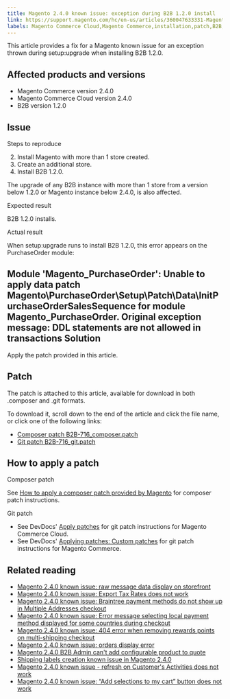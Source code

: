 ```yaml
---
title: Magento 2.4.0 known issue: exception during B2B 1.2.0 install
link: https://support.magento.com/hc/en-us/articles/360047633331-Magento-2-4-0-known-issue-exception-during-B2B-1-2-0-install
labels: Magento Commerce Cloud,Magento Commerce,installation,patch,B2B,exception,setup:upgrade,2.4.0
---
```


This article provides a fix for a Magento known issue for an exception thrown during setup:upgrade when installing B2B 1.2.0.

 Affected products and versions
------------------------------

 
 * Magento Commerce version 2.4.0
 * Magento Commerce Cloud version 2.4.0
 * B2B version 1.2.0
 
 Issue
-----

 Steps to reproduce

 
 2. Install Magento with more than 1 store created.
 4. Create an additional store.
 6. Install B2B 1.2.0.
 
 The upgrade of any B2B instance with more than 1 store from a version below 1.2.0 or Magento instance below 2.4.0, is also affected.

 Expected result

 B2B 1.2.0 installs.

 Actual result 

 When setup:upgrade runs to install B2B 1.2.0, this error appears on the PurchaseOrder module:

 Module 'Magento\_PurchaseOrder': Unable to apply data patch Magento\PurchaseOrder\Setup\Patch\Data\InitPurchaseOrderSalesSequence for module Magento\_PurchaseOrder. Original exception message: DDL statements are not allowed in transactions Solution
--------

 Apply the patch provided in this article.

 Patch
-----

 The patch is attached to this article, available for download in both .composer and .git formats.

 To download it, scroll down to the end of the article and click the file name, or click one of the following links:

 
 * [Composer patch B2B-716\_composer.patch](https://support.magento.com/hc/article_attachments/360064512792/B2B-716_composer.patch)
 * [Git patch B2B-716\_git.patch](https://support.magento.com/hc/article_attachments/360064512772/B2B-716_git.patch)
 
 How to apply a patch
--------------------

 Composer patch

 See [How to apply a composer patch provided by Magento](https://support.magento.com/hc/en-us/articles/360028367731) for composer patch instructions.

 Git patch

 
 * See DevDocs' [Apply patches](https://devdocs.magento.com/cloud/project/project-patch.html) for git patch instructions for Magento Commerce Cloud.
 * See DevDocs' [Applying patches: Custom patches](https://devdocs.magento.com/guides/v2.4/comp-mgr/patching.html#custom-patches) for git patch instructions for Magento Commerce.
 
 Related reading
---------------

 
 * [Magento 2.4.0 known issue: raw message data display on storefront](https://support.magento.com/hc/en-us/articles/360045804332)
 * [Magento 2.4.0 known issue: Export Tax Rates does not work](https://support.magento.com/hc/en-us/articles/360045850032)
 * [Magento 2.4.0 known issue: Braintree payment methods do not show up in Multiple Addresses checkout](https://support.magento.com/hc/en-us/articles/360046354992)
 * [Magento 2.4.0 known issue: Error message selecting local payment method displayed for some countries during checkout](https://support.magento.com/hc/en-us/articles/360047139331-Magento-2-4-0-known-issue-Error-message-selecting-local-payment-method-displayed-for-some-countries-during-checkout)
 * [Magento 2.4.0 known issue: 404 error when removing rewards points on multi-shipping checkout](https://support.magento.com/hc/en-us/articles/360046920131-Magento-2-4-0-known-issue-404-error-when-removing-rewards-points-on-multi-shipping-checkout)
 * [Magento 2.4.0 known issue: orders display error](https://support.magento.com/hc/en-us/articles/360046802271-Magento-2-4-0-known-issue-orders-display-error)
 * [Magento 2.4.0 B2B Admin can't add configurable product to quote](https://support.magento.com/hc/en-us/articles/360046801971-Magento-2-4-0-known-issue-B2B-Admin-cannot-add-a-configurable-product-to-a-quote)
 * [Shipping labels creation known issue in Magento 2.4.0](https://support.magento.com/hc/en-us/articles/360046750171-Shipping-labels-creation-known-issue-in-Magento-2-4-0)
 * [Magento 2.4.0 known issue - refresh on Customer's Activities does not work](https://support.magento.com/hc/en-us/articles/360046091332-Magento-2-4-0-known-issue-refresh-on-Customer-s-Activities-does-not-work)
 * [Magento 2.4.0 known issue: “Add selections to my cart” button does not work](https://support.magento.com/hc/en-us/articles/360045838312-Magento-2-4-0-known-issue-Add-selections-to-my-cart-button-does-not-work)
 
